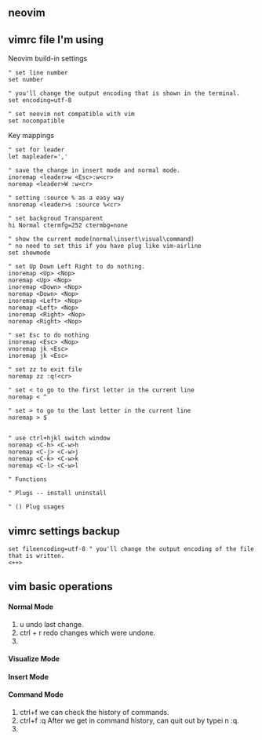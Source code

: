 neovim
--------
## vimrc file I'm using

Neovim build-in settings
```
" set line number
set number

" you'll change the output encoding that is shown in the terminal.
set encoding=utf-8 

" set neovim not compatible with vim
set nocompatible 
```


Key mappings
```
" set for leader
let mapleader=','

" save the change in insert mode and normal mode.
inoremap <leader>w <Esc>:w<cr>
noremap <leader>W :w<cr>

" setting :source % as a easy way
nnoremap <leader>s :source %<cr>

" set backgroud Transparent
hi Normal ctermfg=252 ctermbg=none

" show the current mode(normal\insert\visual\command)
" no need to set this if you have plug like vim-airline
set showmode

" set Up Down Left Right to do nothing.
inoremap <Up> <Nop>
noremap <Up> <Nop>
inoremap <Down> <Nop>
noremap <Down> <Nop>
inoremap <Left> <Nop>
noremap <Left> <Nop>
inoremap <Right> <Nop>
noremap <Right> <Nop>

" set Esc to do nothing
inoremap <Esc> <Nop>
vnoremap jk <Esc>
inoremap jk <Esc>

" set zz to exit file
noremap zz :q!<cr>

" set < to go to the first letter in the current line
noremap < ^

" set > to go to the last letter in the current line
noremap > $


" use ctrl+hjkl switch window
noremap <C-h> <C-w>h
noremap <C-j> <C-w>j
noremap <C-k> <C-w>k
noremap <C-l> <C-w>l

```

```
" Functions
```
```
" Plugs -- install uninstall 
```

```
" () Plug usages
```



## vimrc settings backup
```
set fileencoding=utf-8 " you'll change the output encoding of the file that is written.
<++>
```


## vim basic operations
#### Normal Mode
1. u     undo last change.
2. ctrl + r  redo changes which were undone.
3. 

#### Visualize Mode

#### Insert Mode

#### Command Mode

1. ctrl+f  we can check the history of commands.
2. ctrl+f :q   After we get in command history, can quit out by typei n :q.
3. 


